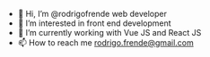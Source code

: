 - 👋 Hi, I’m @rodrigofrende web developer
- 👀 I’m interested in front end development
- 🌱 I’m currently working with Vue JS and React JS
- 📫 How to reach me rodrigo.frende@gmail.com

<!---
rodrigofrende/rodrigofrende is a ✨ special ✨ repository because its `README.md` (this file) appears on your GitHub profile.
You can click the Preview link to take a look at your changes.
--->

